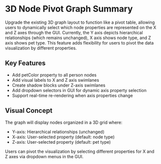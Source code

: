 # 3D Node Pivot Graph Summary

Upgrade the existing 3D graph layout to function like a pivot table, allowing users to dynamically select which node properties are represented on the X and Z axes through the GUI. Currently, the Y axis depicts hierarchical relationships (which remains unchanged), X axis shows node type, and Z axis shows pet type. This feature adds flexibility for users to pivot the data visualization by different properties.

## Key Features

- Add petColor property to all person nodes
- Add visual labels to X and Z axis swimlanes
- Create shadow blocks under Z-axis swimlanes
- Add dropdown selectors in GUI for dynamic axis property selection
- Support real-time re-rendering when axis properties change

## Visual Concept

The graph will display nodes organized in a 3D grid where:
- Y-axis: Hierarchical relationships (unchanged)
- X-axis: User-selected property (default: node type)
- Z-axis: User-selected property (default: pet type)

Users can pivot the visualization by selecting different properties for X and Z axes via dropdown menus in the GUI.